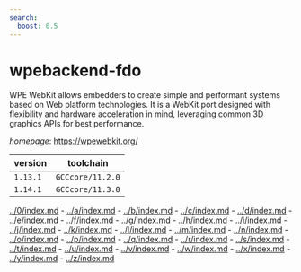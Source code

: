 ```yaml
---
search:
  boost: 0.5
---
```

# wpebackend-fdo

WPE WebKit allows embedders to create simple and performant  systems based on Web platform technologies. It is a WebKit port designed with  flexibility and hardware acceleration in mind, leveraging common 3D graphics  APIs for best performance.

*homepage*: <https://wpewebkit.org/>

version | toolchain
--------|----------
``1.13.1`` | ``GCCcore/11.2.0``
``1.14.1`` | ``GCCcore/11.3.0``

[../0/index.md](0) - [../a/index.md](a) - [../b/index.md](b) - [../c/index.md](c) - [../d/index.md](d) - [../e/index.md](e) - [../f/index.md](f) - [../g/index.md](g) - [../h/index.md](h) - [../i/index.md](i) - [../j/index.md](j) - [../k/index.md](k) - [../l/index.md](l) - [../m/index.md](m) - [../n/index.md](n) - [../o/index.md](o) - [../p/index.md](p) - [../q/index.md](q) - [../r/index.md](r) - [../s/index.md](s) - [../t/index.md](t) - [../u/index.md](u) - [../v/index.md](v) - [../w/index.md](w) - [../x/index.md](x) - [../y/index.md](y) - [../z/index.md](z)

